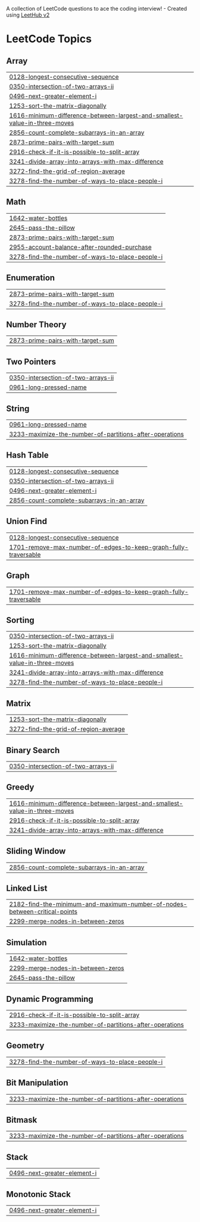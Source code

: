 A collection of LeetCode questions to ace the coding interview! - Created using [LeetHub v2](https://github.com/arunbhardwaj/LeetHub-2.0)
<!---LeetCode Topics Start-->
# LeetCode Topics
## Array
|  |
| ------- |
| [0128-longest-consecutive-sequence](https://github.com/TuShArBhArDwA/Leetcode_sol/tree/master/0128-longest-consecutive-sequence) |
| [0350-intersection-of-two-arrays-ii](https://github.com/TuShArBhArDwA/Leetcode_sol/tree/master/0350-intersection-of-two-arrays-ii) |
| [0496-next-greater-element-i](https://github.com/TuShArBhArDwA/Leetcode_sol/tree/master/0496-next-greater-element-i) |
| [1253-sort-the-matrix-diagonally](https://github.com/TuShArBhArDwA/Leetcode_sol/tree/master/1253-sort-the-matrix-diagonally) |
| [1616-minimum-difference-between-largest-and-smallest-value-in-three-moves](https://github.com/TuShArBhArDwA/Leetcode_sol/tree/master/1616-minimum-difference-between-largest-and-smallest-value-in-three-moves) |
| [2856-count-complete-subarrays-in-an-array](https://github.com/TuShArBhArDwA/Leetcode_sol/tree/master/2856-count-complete-subarrays-in-an-array) |
| [2873-prime-pairs-with-target-sum](https://github.com/TuShArBhArDwA/Leetcode_sol/tree/master/2873-prime-pairs-with-target-sum) |
| [2916-check-if-it-is-possible-to-split-array](https://github.com/TuShArBhArDwA/Leetcode_sol/tree/master/2916-check-if-it-is-possible-to-split-array) |
| [3241-divide-array-into-arrays-with-max-difference](https://github.com/TuShArBhArDwA/Leetcode_sol/tree/master/3241-divide-array-into-arrays-with-max-difference) |
| [3272-find-the-grid-of-region-average](https://github.com/TuShArBhArDwA/Leetcode_sol/tree/master/3272-find-the-grid-of-region-average) |
| [3278-find-the-number-of-ways-to-place-people-i](https://github.com/TuShArBhArDwA/Leetcode_sol/tree/master/3278-find-the-number-of-ways-to-place-people-i) |
## Math
|  |
| ------- |
| [1642-water-bottles](https://github.com/TuShArBhArDwA/Leetcode_sol/tree/master/1642-water-bottles) |
| [2645-pass-the-pillow](https://github.com/TuShArBhArDwA/Leetcode_sol/tree/master/2645-pass-the-pillow) |
| [2873-prime-pairs-with-target-sum](https://github.com/TuShArBhArDwA/Leetcode_sol/tree/master/2873-prime-pairs-with-target-sum) |
| [2955-account-balance-after-rounded-purchase](https://github.com/TuShArBhArDwA/Leetcode_sol/tree/master/2955-account-balance-after-rounded-purchase) |
| [3278-find-the-number-of-ways-to-place-people-i](https://github.com/TuShArBhArDwA/Leetcode_sol/tree/master/3278-find-the-number-of-ways-to-place-people-i) |
## Enumeration
|  |
| ------- |
| [2873-prime-pairs-with-target-sum](https://github.com/TuShArBhArDwA/Leetcode_sol/tree/master/2873-prime-pairs-with-target-sum) |
| [3278-find-the-number-of-ways-to-place-people-i](https://github.com/TuShArBhArDwA/Leetcode_sol/tree/master/3278-find-the-number-of-ways-to-place-people-i) |
## Number Theory
|  |
| ------- |
| [2873-prime-pairs-with-target-sum](https://github.com/TuShArBhArDwA/Leetcode_sol/tree/master/2873-prime-pairs-with-target-sum) |
## Two Pointers
|  |
| ------- |
| [0350-intersection-of-two-arrays-ii](https://github.com/TuShArBhArDwA/Leetcode_sol/tree/master/0350-intersection-of-two-arrays-ii) |
| [0961-long-pressed-name](https://github.com/TuShArBhArDwA/Leetcode_sol/tree/master/0961-long-pressed-name) |
## String
|  |
| ------- |
| [0961-long-pressed-name](https://github.com/TuShArBhArDwA/Leetcode_sol/tree/master/0961-long-pressed-name) |
| [3233-maximize-the-number-of-partitions-after-operations](https://github.com/TuShArBhArDwA/Leetcode_sol/tree/master/3233-maximize-the-number-of-partitions-after-operations) |
## Hash Table
|  |
| ------- |
| [0128-longest-consecutive-sequence](https://github.com/TuShArBhArDwA/Leetcode_sol/tree/master/0128-longest-consecutive-sequence) |
| [0350-intersection-of-two-arrays-ii](https://github.com/TuShArBhArDwA/Leetcode_sol/tree/master/0350-intersection-of-two-arrays-ii) |
| [0496-next-greater-element-i](https://github.com/TuShArBhArDwA/Leetcode_sol/tree/master/0496-next-greater-element-i) |
| [2856-count-complete-subarrays-in-an-array](https://github.com/TuShArBhArDwA/Leetcode_sol/tree/master/2856-count-complete-subarrays-in-an-array) |
## Union Find
|  |
| ------- |
| [0128-longest-consecutive-sequence](https://github.com/TuShArBhArDwA/Leetcode_sol/tree/master/0128-longest-consecutive-sequence) |
| [1701-remove-max-number-of-edges-to-keep-graph-fully-traversable](https://github.com/TuShArBhArDwA/Leetcode_sol/tree/master/1701-remove-max-number-of-edges-to-keep-graph-fully-traversable) |
## Graph
|  |
| ------- |
| [1701-remove-max-number-of-edges-to-keep-graph-fully-traversable](https://github.com/TuShArBhArDwA/Leetcode_sol/tree/master/1701-remove-max-number-of-edges-to-keep-graph-fully-traversable) |
## Sorting
|  |
| ------- |
| [0350-intersection-of-two-arrays-ii](https://github.com/TuShArBhArDwA/Leetcode_sol/tree/master/0350-intersection-of-two-arrays-ii) |
| [1253-sort-the-matrix-diagonally](https://github.com/TuShArBhArDwA/Leetcode_sol/tree/master/1253-sort-the-matrix-diagonally) |
| [1616-minimum-difference-between-largest-and-smallest-value-in-three-moves](https://github.com/TuShArBhArDwA/Leetcode_sol/tree/master/1616-minimum-difference-between-largest-and-smallest-value-in-three-moves) |
| [3241-divide-array-into-arrays-with-max-difference](https://github.com/TuShArBhArDwA/Leetcode_sol/tree/master/3241-divide-array-into-arrays-with-max-difference) |
| [3278-find-the-number-of-ways-to-place-people-i](https://github.com/TuShArBhArDwA/Leetcode_sol/tree/master/3278-find-the-number-of-ways-to-place-people-i) |
## Matrix
|  |
| ------- |
| [1253-sort-the-matrix-diagonally](https://github.com/TuShArBhArDwA/Leetcode_sol/tree/master/1253-sort-the-matrix-diagonally) |
| [3272-find-the-grid-of-region-average](https://github.com/TuShArBhArDwA/Leetcode_sol/tree/master/3272-find-the-grid-of-region-average) |
## Binary Search
|  |
| ------- |
| [0350-intersection-of-two-arrays-ii](https://github.com/TuShArBhArDwA/Leetcode_sol/tree/master/0350-intersection-of-two-arrays-ii) |
## Greedy
|  |
| ------- |
| [1616-minimum-difference-between-largest-and-smallest-value-in-three-moves](https://github.com/TuShArBhArDwA/Leetcode_sol/tree/master/1616-minimum-difference-between-largest-and-smallest-value-in-three-moves) |
| [2916-check-if-it-is-possible-to-split-array](https://github.com/TuShArBhArDwA/Leetcode_sol/tree/master/2916-check-if-it-is-possible-to-split-array) |
| [3241-divide-array-into-arrays-with-max-difference](https://github.com/TuShArBhArDwA/Leetcode_sol/tree/master/3241-divide-array-into-arrays-with-max-difference) |
## Sliding Window
|  |
| ------- |
| [2856-count-complete-subarrays-in-an-array](https://github.com/TuShArBhArDwA/Leetcode_sol/tree/master/2856-count-complete-subarrays-in-an-array) |
## Linked List
|  |
| ------- |
| [2182-find-the-minimum-and-maximum-number-of-nodes-between-critical-points](https://github.com/TuShArBhArDwA/Leetcode_sol/tree/master/2182-find-the-minimum-and-maximum-number-of-nodes-between-critical-points) |
| [2299-merge-nodes-in-between-zeros](https://github.com/TuShArBhArDwA/Leetcode_sol/tree/master/2299-merge-nodes-in-between-zeros) |
## Simulation
|  |
| ------- |
| [1642-water-bottles](https://github.com/TuShArBhArDwA/Leetcode_sol/tree/master/1642-water-bottles) |
| [2299-merge-nodes-in-between-zeros](https://github.com/TuShArBhArDwA/Leetcode_sol/tree/master/2299-merge-nodes-in-between-zeros) |
| [2645-pass-the-pillow](https://github.com/TuShArBhArDwA/Leetcode_sol/tree/master/2645-pass-the-pillow) |
## Dynamic Programming
|  |
| ------- |
| [2916-check-if-it-is-possible-to-split-array](https://github.com/TuShArBhArDwA/Leetcode_sol/tree/master/2916-check-if-it-is-possible-to-split-array) |
| [3233-maximize-the-number-of-partitions-after-operations](https://github.com/TuShArBhArDwA/Leetcode_sol/tree/master/3233-maximize-the-number-of-partitions-after-operations) |
## Geometry
|  |
| ------- |
| [3278-find-the-number-of-ways-to-place-people-i](https://github.com/TuShArBhArDwA/Leetcode_sol/tree/master/3278-find-the-number-of-ways-to-place-people-i) |
## Bit Manipulation
|  |
| ------- |
| [3233-maximize-the-number-of-partitions-after-operations](https://github.com/TuShArBhArDwA/Leetcode_sol/tree/master/3233-maximize-the-number-of-partitions-after-operations) |
## Bitmask
|  |
| ------- |
| [3233-maximize-the-number-of-partitions-after-operations](https://github.com/TuShArBhArDwA/Leetcode_sol/tree/master/3233-maximize-the-number-of-partitions-after-operations) |
## Stack
|  |
| ------- |
| [0496-next-greater-element-i](https://github.com/TuShArBhArDwA/Leetcode_sol/tree/master/0496-next-greater-element-i) |
## Monotonic Stack
|  |
| ------- |
| [0496-next-greater-element-i](https://github.com/TuShArBhArDwA/Leetcode_sol/tree/master/0496-next-greater-element-i) |
<!---LeetCode Topics End-->